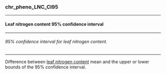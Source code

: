 ### chr_pheno_LNC_CI95



------
#### Leaf nitrogen content 95% confidence interval



------
###### 95% confidence interval for leaf nitrogen content.



------
Difference between [leaf nitrogen content](./chr_pheno_LNC.md) mean and the upper or lower bounds of the 95% confidence interval.